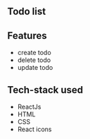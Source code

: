 
## Todo list 

## Features 
- create todo 
- delete todo
- update todo

## Tech-stack used 
- ReactJs
- HTML
- CSS
- React icons
